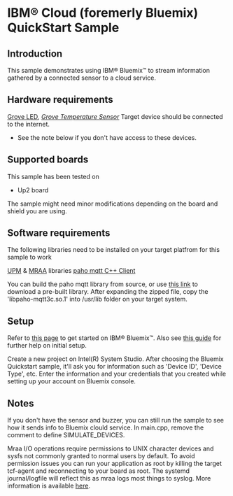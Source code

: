 # IBM® Cloud (foremerly Bluemix) QuickStart Sample


## Introduction
This sample demonstrates using IBM® Bluemix™ to stream information gathered by a connected sensor to a cloud service.


## Hardware requirements

[Grove LED](http://wiki.seeed.cc/Grove-LED_Socket_Kit/)*, [Grove Temperature Sensor](http://wiki.seeed.cc/Grove-Temperature_Sensor/)*
Target device should be connected to the internet.

* See the note below if you don't have access to these devices.

## Supported boards

This sample has been tested on
- Up2 board

The sample might need minor modifications depending on the board and shield you are using.

## Software requirements

The following libraries need to be installed on your target platfrom for this sample to work

[UPM](https://github.com/intel-iot-devkit/upm) & [MRAA](https://github.com/intel-iot-devkit/mraa) libraries
[paho mqtt C++ Client](https://www.eclipse.org/paho/clients/cpp/)

You can build the paho mqtt library from source, or use [this link](https://www.eclipse.org/downloads/download.php?file=/paho/1.3/eclipse-paho-mqtt-c-unix-1.2.0.tar.gz) to download a pre-built library. After expanding the zipped file, copy the 'libpaho-mqtt3c.so.1' into 
/usr/lib folder on your target system.

## Setup

Refer to [this page](https://console.bluemix.net/) to get started on IBM®  Bluemix™. Also see [this guide](https://github.com/intel-iot-devkit/iot-samples-cloud-setup/blob/master/bluemix-mqtt.md) for further help on initial setup.


Create a new project on Intel(R) System Studio. After choosing the Bluemix Quickstart sample, it'll ask you for information such as 'Device ID', 'Device Type', etc. Enter the information and your credentials that you created while setting up your account on Bluemix console.

## Notes

If you don't have the sensor and buzzer, you can still run the sample to see how it sends info to
Bluemix clould service. In main.cpp, remove the comment to define SIMULATE_DEVICES.

Mraa I/O operations require permissions to UNIX character devices and sysfs not commonly granted to normal users by default. To avoid permission issues you can run your application as root by killing the target tcf-agent and reconnecting to your board as root. The systemd journal/logfile will reflect this as mraa logs most things to syslog. More information is available [here](https://github.com/intel-iot-devkit/mraa/blob/master/docs/debugging.md).
